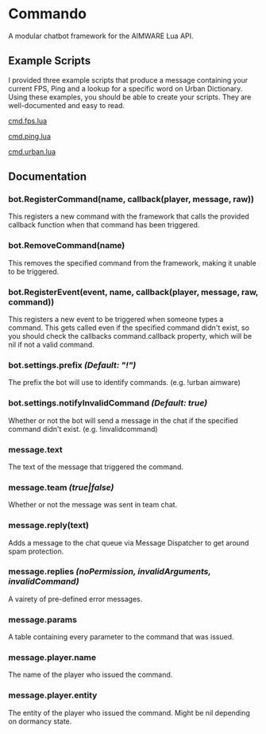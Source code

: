# Commando
A modular chatbot framework for the AIMWARE Lua API.

## Example Scripts
I provided three example scripts that produce a message containing your current FPS, Ping and a lookup for a specific word on Urban Dictionary.
Using these examples, you should be able to create your scripts. They are well-documented and easy to read.

[cmd.fps.lua](cmd.fps.lua)

[cmd.ping.lua](cmd.ping.lua)

[cmd.urban.lua](cmd.urban.lua)


## Documentation
### bot.RegisterCommand(name, callback(player, message, raw))
This registers a new command with the framework that calls the provided callback function when that command has been triggered.


### bot.RemoveCommand(name)
This removes the specified command from the framework, making it unable to be triggered.


### bot.RegisterEvent(event, name, callback(player, message, raw, command))
This registers a new event to be triggered when someone types a command.
This gets called even if the specified command didn't exist, so you should check the callbacks command.callback property, which will be nil if not a valid command.


### bot.settings.prefix *(Default: "!")*
The prefix the bot will use to identify commands. (e.g. !urban aimware)


### bot.settings.notifyInvalidCommand *(Default: true)*
Whether or not the bot will send a message in the chat if the specified command didn't exist. (e.g. !invalidcommand)


### message.text
The text of the message that triggered the command.


### message.team *(true|false)*
Whether or not the message was sent in team chat.


### message.reply(text)
Adds a message to the chat queue via Message Dispatcher to get around spam protection.


### message.replies *(noPermission, invalidArguments, invalidCommand)*
A vairety of pre-defined error messages.


### message.params
A table containing every parameter to the command that was issued.


### message.player.name
The name of the player who issued the command.


### message.player.entity
The entity of the player who issued the command.
Might be nil depending on dormancy state.